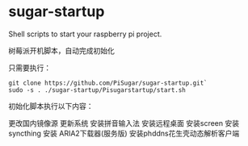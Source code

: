 # sugar-startup
Shell scripts to start your raspberry pi project. 

树莓派开机脚本，自动完成初始化

只需要执行：
```
git clone https://github.com/PiSugar/sugar-startup.git`
sudo -s . ./sugar-startup/Pisugarstartup/start.sh
```
初始化脚本执行以下内容：


更改国内镜像源
更新系统
安装拼音输入法
安装远程桌面
安装screen
安装syncthing
安装 ARIA2下载器(服务版)
安装phddns花生壳动态解析客户端